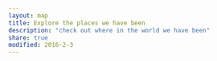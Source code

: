 ```yaml
---
layout: map
title: Explore the places we have been
description: "check out where in the world we have been"
share: true
modified: 2016-2-3
---
```


<div id="map"></div>
<script src="{{ site.url }}/map/our_travels.geojson.js" type="text/javascript"></script>
<script src="{{ site.url }}/assets/js/map.js" type="text/javascript"></script>
